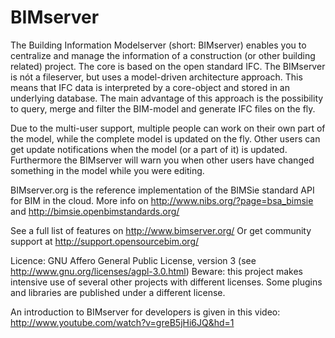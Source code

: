 BIMserver
=========

The Building Information Modelserver (short: BIMserver) enables you to centralize and manage the information of a construction (or other building related) project. The core is based on the open standard IFC. The BIMserver is nót a fileserver, but uses a model-driven architecture approach. This means that IFC data is interpreted by a core-object and stored in an underlying database. The main advantage of this approach is the possibility to query, merge and filter the BIM-model and generate IFC files on the fly.

Due to the multi-user support, multiple people can work on their own part of the model, while the complete model is updated on the fly. Other users can get update notifications when the model (or a part of it) is updated. Furthermore the BIMserver will warn you when other users have changed something in the model while you were editing.

BIMserver.org is the reference implementation of the BIMSie standard API for BIM in the cloud. More info on http://www.nibs.org/?page=bsa_bimsie and http://bimsie.openbimstandards.org/

See a full list of features on http://www.bimserver.org/ 
Or get community support at http://support.opensourcebim.org/

Licence: GNU Affero General Public License, version 3 (see http://www.gnu.org/licenses/agpl-3.0.html)
Beware: this project makes intensive use of several other projects with different licenses. Some plugins and libraries are published under a different license.


An introduction to BIMserver for developers is given in this video: http://www.youtube.com/watch?v=greB5jHi6JQ&hd=1

